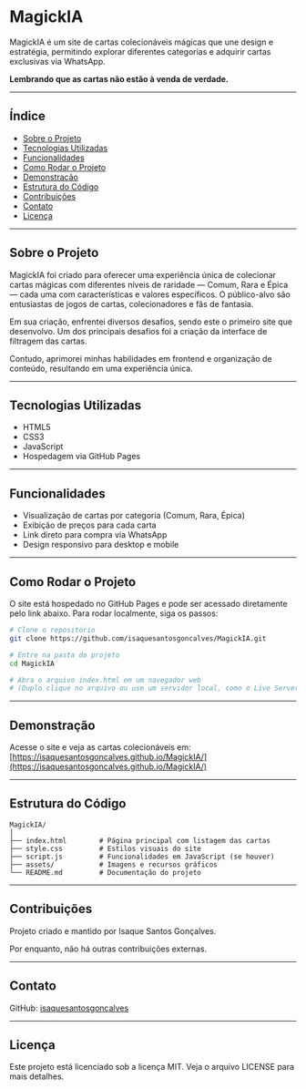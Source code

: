# MagickIA

MagickIA é um site de cartas colecionáveis mágicas que une design e estratégia, permitindo explorar diferentes categorias e adquirir cartas exclusivas via WhatsApp.  

**Lembrando que as cartas não estão à venda de verdade.**

---

## Índice

- [Sobre o Projeto](#sobre-o-projeto)  
- [Tecnologias Utilizadas](#tecnologias-utilizadas)  
- [Funcionalidades](#funcionalidades)  
- [Como Rodar o Projeto](#como-rodar-o-projeto)  
- [Demonstração](#demonstração)  
- [Estrutura do Código](#estrutura-do-código)  
- [Contribuições](#contribuições)  
- [Contato](#contato)  
- [Licença](#licença)

---

## Sobre o Projeto

MagickIA foi criado para oferecer uma experiência única de colecionar cartas mágicas com diferentes níveis de raridade — Comum, Rara e Épica — cada uma com características e valores específicos. O público-alvo são entusiastas de jogos de cartas, colecionadores e fãs de fantasia.  

Em sua criação, enfrentei diversos desafios, sendo este o primeiro site que desenvolvo. Um dos principais desafios foi a criação da interface de filtragem das cartas.  

Contudo, aprimorei minhas habilidades em frontend e organização de conteúdo, resultando em uma experiência única.

---

## Tecnologias Utilizadas

- HTML5  
- CSS3  
- JavaScript  
- Hospedagem via GitHub Pages

---

## Funcionalidades

- Visualização de cartas por categoria (Comum, Rara, Épica)  
- Exibição de preços para cada carta  
- Link direto para compra via WhatsApp  
- Design responsivo para desktop e mobile

---

## Como Rodar o Projeto

O site está hospedado no GitHub Pages e pode ser acessado diretamente pelo link abaixo. Para rodar localmente, siga os passos:

```bash
# Clone o repositório
git clone https://github.com/isaquesantosgoncalves/MagickIA.git

# Entre na pasta do projeto
cd MagickIA

# Abra o arquivo index.html em um navegador web
# (Duplo clique no arquivo ou use um servidor local, como o Live Server do VSCode)
```

---

## Demonstração

Acesse o site e veja as cartas colecionáveis em:  
[https://isaquesantosgoncalves.github.io/MagickIA/](https://isaquesantosgoncalves.github.io/MagickIA/)

---

## Estrutura do Código

```
MagickIA/
│
├── index.html        # Página principal com listagem das cartas
├── style.css         # Estilos visuais do site
├── script.js         # Funcionalidades em JavaScript (se houver)
├── assets/           # Imagens e recursos gráficos
└── README.md         # Documentação do projeto
```

---

## Contribuições

Projeto criado e mantido por Isaque Santos Gonçalves.  

Por enquanto, não há outras contribuições externas.

---

## Contato

GitHub: [isaquesantosgoncalves](https://github.com/isaquesantosgoncalves)

---

## Licença

Este projeto está licenciado sob a licença MIT. Veja o arquivo LICENSE para mais detalhes.
